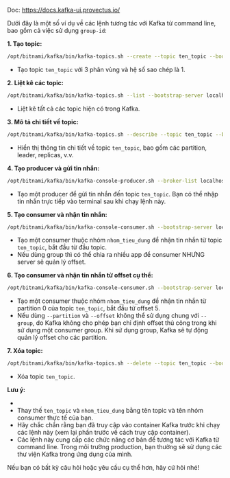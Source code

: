 Doc: https://docs.kafka-ui.provectus.io/

Dưới đây là một số ví dụ về các lệnh tương tác với Kafka từ command line, bao gồm cả việc sử dụng `group-id`:

**1. Tạo topic:**

```bash
/opt/bitnami/kafka/bin/kafka-topics.sh --create --topic ten_topic --bootstrap-server localhost:9092 --partitions 3 --replication-factor 1
```

* Tạo topic `ten_topic` với 3 phân vùng và hệ số sao chép là 1.

**2. Liệt kê các topic:**

```bash
/opt/bitnami/kafka/bin/kafka-topics.sh --list --bootstrap-server localhost:9092
```

* Liệt kê tất cả các topic hiện có trong Kafka.

**3. Mô tả chi tiết về topic:**

```bash
/opt/bitnami/kafka/bin/kafka-topics.sh --describe --topic ten_topic --bootstrap-server localhost:9092
```

* Hiển thị thông tin chi tiết về topic `ten_topic`, bao gồm các partition, leader, replicas, v.v.

**4. Tạo producer và gửi tin nhắn:**

```bash
/opt/bitnami/kafka/bin/kafka-console-producer.sh --broker-list localhost:9092 --topic ten_topic
```

* Tạo một producer để gửi tin nhắn đến topic `ten_topic`. Bạn có thể nhập tin nhắn trực tiếp vào terminal sau khi chạy lệnh này.

**5. Tạo consumer và nhận tin nhắn:**

```bash
/opt/bitnami/kafka/bin/kafka-console-consumer.sh --bootstrap-server localhost:9092 --topic ten_topic --from-beginning --group nhom_tieu_dung
```

* Tạo một consumer thuộc nhóm `nhom_tieu_dung` để nhận tin nhắn từ topic `ten_topic`, bắt đầu từ đầu topic.
* Nếu dùng group thì có thể chia ra nhiều app để consumer NHƯNG server sẽ quản lý offset.

**6. Tạo consumer và nhận tin nhắn từ offset cụ thể:**

```bash
/opt/bitnami/kafka/bin/kafka-console-consumer.sh --bootstrap-server localhost:9092 --topic ten_topic --partition 0 --offset 5
```

* Tạo một consumer thuộc nhóm `nhom_tieu_dung` để nhận tin nhắn từ partition 0 của topic `ten_topic`, bắt đầu từ offset 5.
* Nếu dùng `--partition` và `--offset` không thể sử dụng chung với `--group`, do Kafka không cho phép bạn chỉ định offset thủ công trong khi sử dụng một consumer group. Khi sử dụng group, Kafka sẽ tự động quản lý offset cho các partition.

**7. Xóa topic:**

```bash
/opt/bitnami/kafka/bin/kafka-topics.sh --delete --topic ten_topic --bootstrap-server localhost:9092
```

* Xóa topic `ten_topic`.

**Lưu ý:**

* 
* Thay thế `ten_topic` và `nhom_tieu_dung` bằng tên topic và tên nhóm consumer thực tế của bạn.
* Hãy chắc chắn rằng bạn đã truy cập vào container Kafka trước khi chạy các lệnh này (xem lại phần trước về cách truy cập container).
* Các lệnh này cung cấp các chức năng cơ bản để tương tác với Kafka từ command line. Trong môi trường production, bạn thường sẽ sử dụng các thư viện Kafka trong ứng dụng của mình.

Nếu bạn có bất kỳ câu hỏi hoặc yêu cầu cụ thể hơn, hãy cứ hỏi nhé! 
